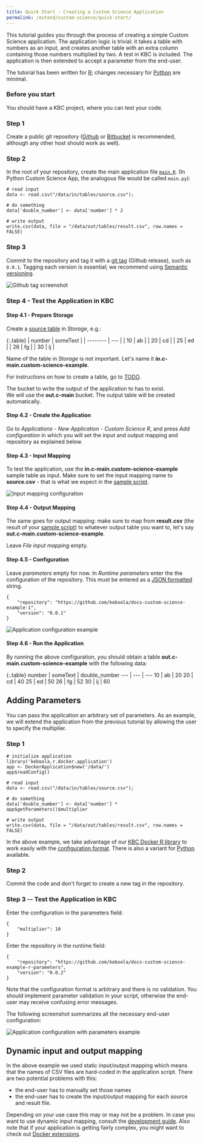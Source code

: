 ```yaml
---
title: Quick Start - Creating a Custom Science Application
permalink: /extend/custom-science/quick-start/
---
```


This tutorial guides you through the process of creating a simple Custom Science application. The application logic is trivial: it takes a table with numbers as an input, and creates another table with an extra column containing those numbers multiplied by two. A test in KBC is included. The application is then extended to accept a parameter from the end-user.

The tutorial has been written for [R](/extend/custom-science/r); changes necessary for [Python](/extend/custom-science/python/) are minimal.


### Before you start

You should have a KBC project, where you can test your code.

### Step 1
Create a public git repository ([Github](https://github.com/) or [Bitbucket](https://bitbucket.org/) is recommended, although any other host should work as well).

### Step 2
In the root of your repository, create the main application file [`main.R`](https://github.com/keboola/docs-custom-science-example-1/blob/master/main.R). (In Python Custom Science App, the analogous file would be called `main.py`):

	# read input
	data <- read.csv("/data/in/tables/source.csv");

	# do something 
	data['double_number'] <- data['number'] * 2

	# write output
	write.csv(data, file = "/data/out/tables/result.csv", row.names = FALSE)

### Step 3
Commit to the repository and tag it with a [git tag](https://git-scm.com/book/en/v2/Git-Basics-Tagging) (Github release), such as `0.0.1`. 
Tagging each version is essential; we recommend using [Semantic versioning](http://semver.org/).

![Github tag screenshot](/extend/custom-science/repository-tag.png)

### Step 4 - Test the Application in KBC

#### Step 4.1 - Prepare Storage 
Create a [source table](/extend/custom-science/source.csv) in *Storage*, e.g.:

{:.table}
| number | someText |
| -------- | --- |
| 10 | ab |
| 20 | cd |
| 25 | ed |
| 26 | fg |
| 30 | ij |

Name of the table in *Storage* is not important. Let's name it **in.c-main.custom-science-example**.

For instructions on how to create a table, go to [TODO]().

The bucket to write the output of the application to has to exist.  
We will use the **out.c-main** bucket. 
The output table will be created automatically.

#### Step 4.2 - Create the Application
Go to *Applications* - *New Application* - *Custom Science R*, and press *Add configuration* in which you will set the input and output mapping and repository as explained below. 

#### Step 4.3 - Input Mapping
To test the application, use the **in.c-main.custom-science-example** sample table as input. Make sure to set the input mapping name to **source.csv** - that is what we expect in the [sample script](https://github.com/keboola/docs-custom-science-example-/blob/master/main.R#L2).

![Input mapping configuration](/extend/custom-science/input-mapping.png)

#### Step 4.4 - Output Mapping
The same goes for output mapping: make sure to map from **result.csv** (the result of your [sample script](https://github.com/keboola/docs-custom-science-example-1/blob/master/main.R#L8)) to whatever output table you want to, let's say **out.c-main.custom-science-example**.

Leave *File input mapping* empty.


#### Step 4.5 - Configuration 
Leave *parameters* empty for now. In *Runtime parameters* enter the the configuration of the repository. 
This must be entered as a [JSON formatted](http://www.w3schools.com/json/json_syntax.asp) string.

	{
		"repository": "https://github.com/keboola/docs-custom-science-example-1",
		"version": "0.0.1"
	}

![Application configuration example](/extend/custom-science/configuration.png)

#### Step 4.6 - Run the Application
By running the above configuration, you should obtain a table **out.c-main.custom-science-example** with the following data:

{:.table}
number | someText | double_number
--- | --- | ---
10 | ab | 20
20 | cd | 40
25 | ed | 50
26 | fg | 52
30 | ij | 60


## Adding Parameters

You can pass the application an arbitrary set of parameters. 
As an example, we will extend the application from the previous tutorial by allowing the user to specify the multiplier. 

### Step 1
	
	# initialize application
	library('keboola.r.docker.application')
	app <- DockerApplication$new('/data/')
	app$readConfig()

	# read input
	data <- read.csv("/data/in/tables/source.csv");

	# do something 
	data['double_number'] <- data['number'] * app$getParameters()$multiplier

	# write output
	write.csv(data, file = "/data/out/tables/result.csv", row.names = FALSE)

In the above example, we take advantage of our [KBC Docker R library](/extend/custom-science/r/) to work easily with the [configuration format](/extend/common-interface/config-file/). There is also a variant for [Python](/extend/custom-science/python/) available.

### Step 2

Commit the code and don't forget to create a new tag in the repository.

### Step 3 -- Test the Application in KBC

Enter the configuration in the parameters field:

	{
		"multiplier": 10
	}

Enter the repository in the runtime field:

	{
		"repository": "https://github.com/keboola/docs-custom-science-example-r-parameters",
		"version": "0.0.2"
	}


Note that the configuration format is arbitrary and there is no validation. You should implement parameter validation in your script, otherwise the end-user may receive confusing error messages.

The following screenshot summarizes all the necessary end-user configuration:

![Application configuration with parameters example](/extend/custom-science/configuration-2.png)


## Dynamic input and output mapping
In the above example we used static input/output mapping which means that the names of CSV files are 
hard-coded in the application script. There are two potential problems with this:

- the end-user has to manually set those names
- the end-user has to create the input/output mapping for each source and result file. 

Depending on your use case this may or may not be a problem. In case you want to use 
dynamic input mapping, consult the [development guide](/extend/custom-science/development/). 
Also note that if your application is getting fairly complex, 
you might want to check out [Docker extensions](/extend/docker).
